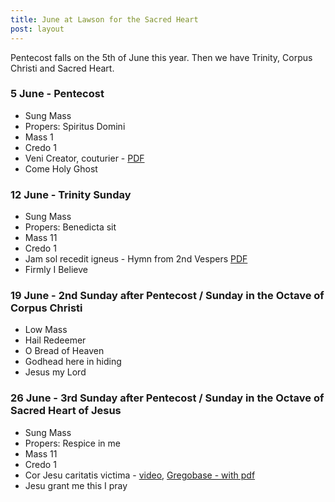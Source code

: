 ```yaml
---
title: June at Lawson for the Sacred Heart
post: layout
---
```


Pentecost falls on the 5th of June this year. Then we have Trinity, Corpus Christi and Sacred Heart.

### 5 June - Pentecost

* Sung Mass
* Propers: Spiritus Domini
* Mass 1
* Credo 1
* Veni Creator, couturier - [PDF](/pdf/Veni_Creator_-_Couturier.pdf)
* Come Holy Ghost


### 12 June - Trinity Sunday

* Sung Mass
* Propers: Benedicta sit
* Mass 11
* Credo 1
* Jam sol recedit igneus - Hymn from 2nd Vespers [PDF](/pdf/chant/trinity-2vespershymn.pdf)
* Firmly I Believe

### 19 June - 2nd Sunday after Pentecost / Sunday in the Octave of Corpus Christi

* Low Mass
* Hail Redeemer
* O Bread of Heaven
* Godhead here in hiding
* Jesus my Lord
 

### 26 June - 3rd Sunday after Pentecost / Sunday in the Octave of Sacred Heart of Jesus

* Sung Mass
* Propers: Respice in me
* Mass 11
* Credo 1
* Cor Jesu caritatis victima - [video](https://youtu.be/-nJcqohTkqU), [Gregobase - with pdf](https://gregobase.selapa.net/chant.php?id=3987)
* Jesu grant me this I pray


